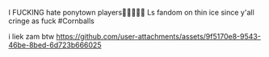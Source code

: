 I FUCKING hate ponytown players🤤🤤🤤🤤🤤 Ls fandom on thin ice since y'all cringe as fuck #Cornballs 

i liek zam btw 
https://github.com/user-attachments/assets/9f5170e8-9543-46be-8bed-6d723b666025

